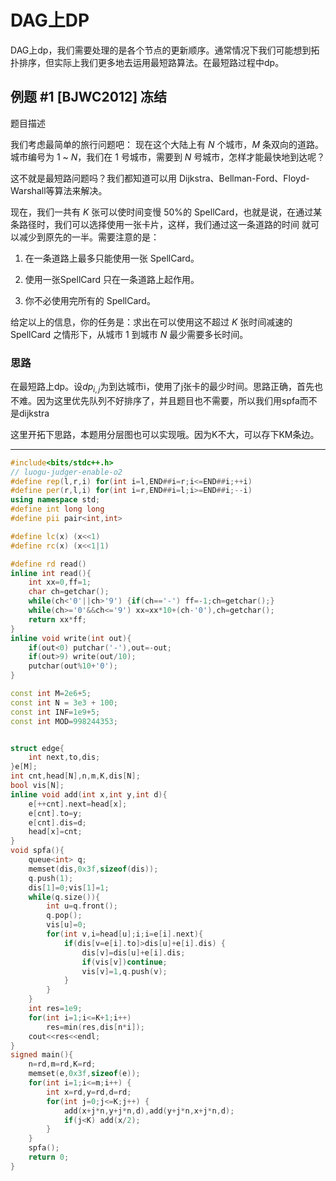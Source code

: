 # DAG上DP

DAG上dp，我们需要处理的是各个节点的更新顺序。通常情况下我们可能想到拓扑排序，但实际上我们更多地去运用最短路算法。在最短路过程中dp。

## 例题 #1 [BJWC2012] 冻结

题目描述

我们考虑最简单的旅行问题吧： 现在这个大陆上有 $N$ 个城市，$M$ 条双向的道路。城市编号为 $1$ ~ $N$，我们在 $1$ 号城市，需要到 $N$ 号城市，怎样才能最快地到达呢？

这不就是最短路问题吗？我们都知道可以用 Dijkstra、Bellman-Ford、Floyd-Warshall等算法来解决。

现在，我们一共有 $K$ 张可以使时间变慢 50%的 SpellCard，也就是说，在通过某条路径时，我们可以选择使用一张卡片，这样，我们通过这一条道路的时间 就可以减少到原先的一半。需要注意的是：

1. 在一条道路上最多只能使用一张 SpellCard。

2. 使用一张SpellCard 只在一条道路上起作用。

3. 你不必使用完所有的 SpellCard。

给定以上的信息，你的任务是：求出在可以使用这不超过 $K$ 张时间减速的 SpellCard 之情形下，从城市 $1$ 到城市 $N$ 最少需要多长时间。

### 思路

在最短路上dp。设$dp_{i,j}$为到达城市i，使用了j张卡的最少时间。思路正确，首先也不难。因为这里优先队列不好排序了，并且题目也不需要，所以我们用spfa而不是dijkstra

这里开拓下思路，本题用分层图也可以实现哦。因为K不大，可以存下KM条边。

---

```C++
#include<bits/stdc++.h>
// luogu-judger-enable-o2
#define rep(l,r,i) for(int i=l,END##i=r;i<=END##i;++i)
#define per(r,l,i) for(int i=r,END##i=l;i>=END##i;--i)
using namespace std;
#define int long long
#define pii pair<int,int>

#define lc(x) (x<<1)
#define rc(x) (x<<1|1)

#define rd read()
inline int read(){
	int xx=0,ff=1;
	char ch=getchar();
	while(ch<'0'||ch>'9') {if(ch=='-') ff=-1;ch=getchar();}
	while(ch>='0'&&ch<='9') xx=xx*10+(ch-'0'),ch=getchar();
	return xx*ff;
}
inline void write(int out){
	if(out<0) putchar('-'),out=-out;
	if(out>9) write(out/10);
	putchar(out%10+'0');
}

const int M=2e6+5;
const int N = 3e3 + 100; 
const int INF=1e9+5;
const int MOD=998244353;


struct edge{
    int next,to,dis;
}e[M];
int cnt,head[N],n,m,K,dis[N];
bool vis[N];
inline void add(int x,int y,int d){
    e[++cnt].next=head[x];
    e[cnt].to=y;
    e[cnt].dis=d;
    head[x]=cnt;
}
void spfa(){
    queue<int> q;
    memset(dis,0x3f,sizeof(dis));
    q.push(1);
    dis[1]=0;vis[1]=1;
    while(q.size()){
        int u=q.front();
        q.pop();
        vis[u]=0;
        for(int v,i=head[u];i;i=e[i].next){
            if(dis[v=e[i].to]>dis[u]+e[i].dis) {
                dis[v]=dis[u]+e[i].dis;
                if(vis[v])continue;
                vis[v]=1,q.push(v);
            }
		}
    }
    int res=1e9;
    for(int i=1;i<=K+1;i++)
        res=min(res,dis[n*i]);
    cout<<res<<endl;
}
signed main(){
	n=rd,m=rd,K=rd;
    memset(e,0x3f,sizeof(e));
    for(int i=1;i<=m;i++) {
        int x=rd,y=rd,d=rd;
        for(int j=0;j<=K;j++) {
            add(x+j*n,y+j*n,d),add(y+j*n,x+j*n,d);
            if(j<K) add(x/2);
        }
    }
	spfa();
    return 0;
}
```

